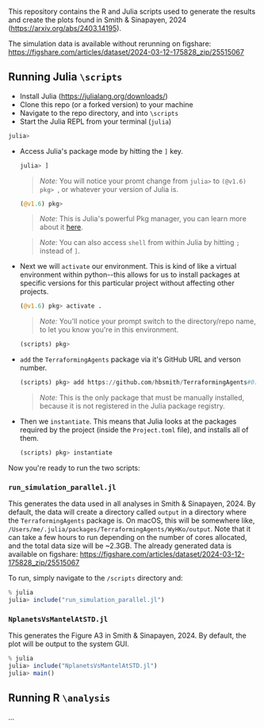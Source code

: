 This repository contains the R and Julia scripts used to generate the results and create the plots found in Smith & Sinapayen, 2024 (https://arxiv.org/abs/2403.14195).

The simulation data is available without rerunning on figshare: https://figshare.com/articles/dataset/2024-03-12-175828_zip/25515067

## Running Julia `\scripts`

- Install Julia (https://julialang.org/downloads/)
- Clone this repo (or a forked version) to your machine
- Navigate to the repo directory, and into `\scripts`
- Start the Julia REPL from your terminal (`julia`)


```julia
julia> 
```

- Access Julia's package mode by hitting the `]` key. 

  ```julia
  julia> ]
  ```

  > *Note:* You will notice your promt change from `julia>` to `(@v1.6) pkg> `, or whatever your version of Julia is.

  ```julia
  (@v1.6) pkg> 
  ```

  > *Note*: This is Julia's powerful Pkg manager, you can learn more about it [here](https://docs.julialang.org/en/v1/stdlib/Pkg/).

  > *Note*: You can also access `shell` from within Julia by hitting `;` instead of `]`.

- Next we will `activate` our environment. This is kind of like a virtual environment within python--this allows for us to install packages at specific versions for this particular project without affecting other projects.

  ```julia
  (@v1.6) pkg> activate .
  ```

  > *Note:* You'll notice your prompt switch to the directory/repo name, to let you know you're in this environment. 

  ```julia
  (scripts) pkg>
  ```

- `add` the `TerraformingAgents` package via it's GitHub URL and verson number. 

  ```julia
  (scripts) pkg> add https://github.com/hbsmith/TerraformingAgents#0.1.0
  ```

  > *Note:* This is the only package that must be manually installed, because it is not registered in the Julia package registry. 

- Then we `instantiate`. This means that Julia looks at the packages required by the project (inside the `Project.toml` file), and installs all of them.

  ```julia
  (scripts) pkg> instantiate
  ```

Now you're ready to run the two scripts:

### `run_simulation_parallel.jl`

This generates the data used in all analyses in Smith & Sinapayen, 2024. By default, the data will create a directory called `output` in a directory where the `TerraformingAgents` package is. On macOS, this will be somewhere like, `/Users/me/.julia/packages/TerraformingAgents/WyHKo/output`. Note that it can take a few hours to run depending on the number of cores allocated, and the total data size will be ~2.3GB. The already generated data is available on figshare: https://figshare.com/articles/dataset/2024-03-12-175828_zip/25515067

To run, simply navigate to the `/scripts` directory and:

``` julia
% julia
julia> include("run_simulation_parallel.jl")
```

### `NplanetsVsMantelAtSTD.jl`

This generates the Figure A3 in Smith & Sinapayen, 2024. By default, the plot will be output to the system GUI.

```julia
% julia
julia> include("NplanetsVsMantelAtSTD.jl")
julia> main()
```

## Running R `\analysis`

...
